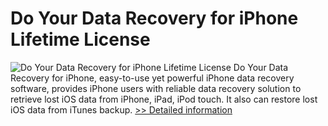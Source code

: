 # Do Your Data Recovery for iPhone Lifetime License
![Do Your Data Recovery for iPhone Lifetime License](https://mycommerce.akamaized.net/api/pimages/P300915309/BIG/300915309.PNG)
Do Your Data Recovery for iPhone, easy-to-use yet powerful iPhone data recovery software, provides iPhone users with reliable data recovery solution to retrieve lost iOS data from iPhone, iPad, iPod touch. It also can restore lost iOS data from iTunes backup.
[>> Detailed information](https://secure.shareit.com/shareit/product.html?productid=300915309&affiliateid=200057808)